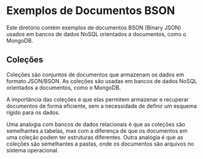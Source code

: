 # Exemplos de Documentos BSON

Este diretório contém exemplos de documentos BSON (Binary JSON) usados em bancos de dados NoSQL orientados a documentos, como o MongoDB.

## Coleções

Coleções são conjuntos de documentos que armazenam os dados em formato JSON/BSON. As coleções são usadas em bancos de dados NoSQL orientados a documentos, como o MongoDB.

A importância das coleções é que elas permitem armazenar e recuperar documentos de forma eficiente, sem a necessidade de definir um esquema rígido para os dados.

Uma analogia com bancos de dados relacionais é que as coleções são semelhantes a tabelas, mas com a diferença de que os documentos em uma coleção podem ter estruturas diferentes. Outra analogia é que as coleções são semelhantes a pastas, onde os documentos são arquivos no sistema operacional.
